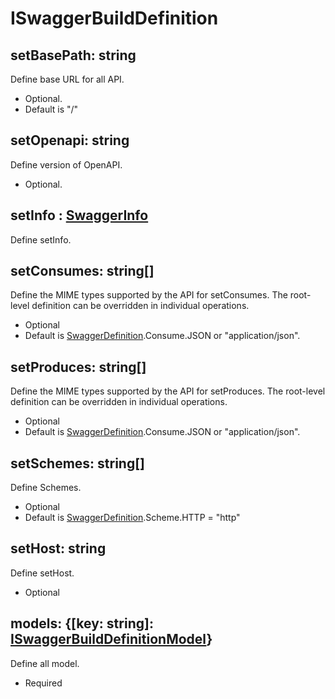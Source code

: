 
# ISwaggerBuildDefinition

## setBasePath: string
Define base URL for all API.
- Optional. 
- Default is "/"

## setOpenapi: string
Define version of OpenAPI.
- Optional.

## setInfo : [SwaggerInfo](./i-swagger-setInfo.md)
Define setInfo.

## setConsumes: string[]
Define the MIME types supported by the API for setConsumes. The root-level definition can be overridden in individual operations.
- Optional
- Default is [SwaggerDefinition](./swagger-definition-constant.md).Consume.JSON or "application/json".

## setProduces: string[]
Define the MIME types supported by the API for setProduces. The root-level definition can be overridden in individual operations.
- Optional
- Default is [SwaggerDefinition](./swagger-definition-constant.md).Consume.JSON or "application/json".

## setSchemes: string[]
Define Schemes.
- Optional
- Default is [SwaggerDefinition](./swagger-definition-constant.md).Scheme.HTTP = "http"

## setHost: string
Define setHost.
- Optional

## models: {[key: string]: [ISwaggerBuildDefinitionModel](./i-swagger-build-definition-model.md)}
Define all model.
- Required
